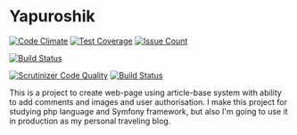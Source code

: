 # Yapuroshik

[![Code Climate](https://codeclimate.com/github/homelleon/yapuroshik/badges/gpa.svg)](https://codeclimate.com/github/homelleon/yapuroshik)
[![Test Coverage](https://codeclimate.com/github/homelleon/yapuroshik/badges/coverage.svg)](https://codeclimate.com/github/homelleon/yapuroshik/coverage)
[![Issue Count](https://codeclimate.com/github/homelleon/yapuroshik/badges/issue_count.svg)](https://codeclimate.com/github/homelleon/yapuroshik)

[![Build Status](https://travis-ci.org/homelleon/yapuroshik.svg?branch=master)](https://travis-ci.org/homelleon/yapuroshik)

[![Scrutinizer Code Quality](https://scrutinizer-ci.com/g/homelleon/yapuroshik/badges/quality-score.png?b=master)](https://scrutinizer-ci.com/g/homelleon/yapuroshik/?branch=master)
[![Build Status](https://scrutinizer-ci.com/g/homelleon/yapuroshik/badges/build.png?b=master)](https://scrutinizer-ci.com/g/homelleon/yapuroshik/build-status/master)

This is a project to create web-page using article-base system with ability to add comments and images and user authorisation. 
I make this project for studying php language and Symfony framework, but also I'm going to use it in production as my personal traveling blog.
